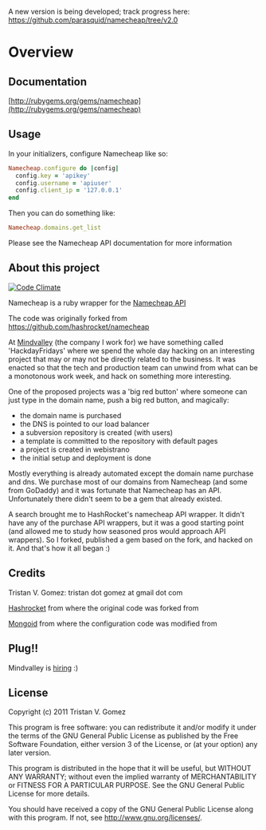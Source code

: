 A new version is being developed; track progress here: <https://github.com/parasquid/namecheap/tree/v2.0>

Overview
========

Documentation
-----

[http://rubygems.org/gems/namecheap](http://rubygems.org/gems/namecheap)

Usage
-----

In your initializers, configure Namecheap like so:

```ruby
Namecheap.configure do |config|
  config.key = 'apikey'
  config.username = 'apiuser'
  config.client_ip = '127.0.0.1'
end
```

Then you can do something like:

```ruby
Namecheap.domains.get_list
```

Please see the Namecheap API documentation for more information

About this project
-------------

[![Code Climate](https://codeclimate.com/github/parasquid/namecheap/badges/gpa.svg)](https://codeclimate.com/github/parasquid/namecheap)

Namecheap is a ruby wrapper for the [Namecheap API](http://developer.namecheap.com/docs/doku.php?id=api-reference:index)

The code was originally forked from https://github.com/hashrocket/namecheap

At [Mindvalley](http://www.mindvalley.com) (the company I work for) we have something
called 'HackdayFridays' where we spend the whole day hacking on an interesting
project that may or may not be directly related to the business. It was enacted
so that the tech and production team can unwind from what can be a monotonous
work week, and hack on something more interesting.

One of the proposed projects was a 'big red button' where someone can just type
in the domain name, push a big red button, and magically:

* the domain name is purchased
* the DNS is pointed to our load balancer
* a subversion repository is created (with users)
* a template is committed to the repository with default pages
* a project is created in webistrano
* the initial setup and deployment is done

Mostly everything is already automated except the domain name purchase and dns.
We purchase most of our domains from Namecheap (and some from GoDaddy) and it was
fortunate that Namecheap has an API. Unfortunately there didn't seem to be a gem
that already existed.

A search brought me to HashRocket's namecheap API wrapper. It didn't have any of
the purchase API wrappers, but it was a good starting point (and allowed me to
study how seasoned pros would approach API wrappers). So I forked, published a
gem based on the fork, and hacked on it. And that's how it all began :)

Credits
-------

Tristan V. Gomez: tristan dot gomez at gmail dot com

[Hashrocket](http://www.hashrocket.com/) from where the original code was forked from

[Mongoid](http://www.mongoid.org) from where the configuration code was modified from


Plug!!
------

Mindvalley is [hiring](http://www.mindvalley.com/careers) :)

License
-------

Copyright (c) 2011 Tristan V. Gomez

This program is free software: you can redistribute it and/or modify
it under the terms of the GNU General Public License as published by
the Free Software Foundation, either version 3 of the License, or
(at your option) any later version.

This program is distributed in the hope that it will be useful,
but WITHOUT ANY WARRANTY; without even the implied warranty of
MERCHANTABILITY or FITNESS FOR A PARTICULAR PURPOSE.  See the
GNU General Public License for more details.

You should have received a copy of the GNU General Public License
along with this program.  If not, see <http://www.gnu.org/licenses/>.
